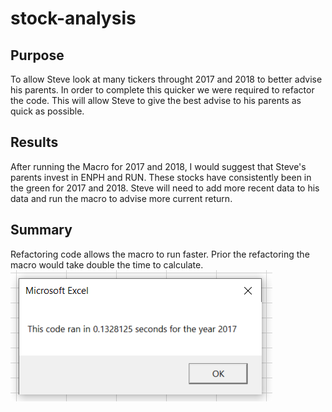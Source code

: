 # stock-analysis

## Purpose
To allow Steve look at many tickers throught 2017 and 2018 to better advise his parents. In order to complete this quicker we were required to refactor the code. This will allow Steve to give the best advise to his parents as quick as possible.

## Results
After running the Macro for 2017 and 2018, I would suggest that Steve's parents invest in ENPH and RUN. These stocks have consistently been in the green for 2017 and 2018. Steve will need to add more recent data to his data and run the macro to advise more current return.

## Summary
Refactoring code allows the macro to run faster. Prior the refactoring the macro would take double the time to calculate. ![Outcomes Based on Theater Launch Date Worksheet](VBA_Challenge_2017.png)
